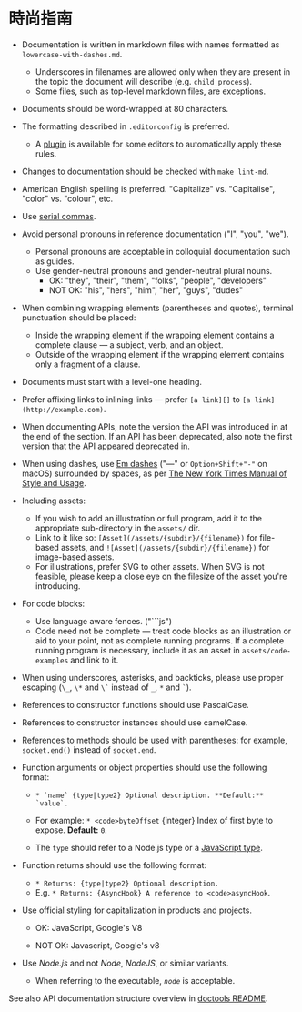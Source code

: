 # 時尚指南

* Documentation is written in markdown files with names formatted as `lowercase-with-dashes.md`. 
  * Underscores in filenames are allowed only when they are present in the topic the document will describe (e.g. `child_process`).
  * Some files, such as top-level markdown files, are exceptions.
* Documents should be word-wrapped at 80 characters.
* The formatting described in `.editorconfig` is preferred. 
  * A [plugin](http://editorconfig.org/#download) is available for some editors to automatically apply these rules.
* Changes to documentation should be checked with `make lint-md`.
* American English spelling is preferred. "Capitalize" vs. "Capitalise", "color" vs. "colour", etc.
* Use [serial commas](https://en.wikipedia.org/wiki/Serial_comma).
* Avoid personal pronouns in reference documentation ("I", "you", "we"). 
  * Personal pronouns are acceptable in colloquial documentation such as guides.
  * Use gender-neutral pronouns and gender-neutral plural nouns. 
    * OK: "they", "their", "them", "folks", "people", "developers"
    * NOT OK: "his", "hers", "him", "her", "guys", "dudes"
* When combining wrapping elements (parentheses and quotes), terminal punctuation should be placed: 
  * Inside the wrapping element if the wrapping element contains a complete clause — a subject, verb, and an object.
  * Outside of the wrapping element if the wrapping element contains only a fragment of a clause.
* Documents must start with a level-one heading.
* Prefer affixing links to inlining links — prefer `[a link][]` to `[a link](http://example.com)`.
* When documenting APIs, note the version the API was introduced in at the end of the section. If an API has been deprecated, also note the first version that the API appeared deprecated in.
* When using dashes, use [Em dashes](https://en.wikipedia.org/wiki/Dash#Em_dash) ("—" or `Option+Shift+"-"` on macOS) surrounded by spaces, as per [The New York Times Manual of Style and Usage](https://en.wikipedia.org/wiki/The_New_York_Times_Manual_of_Style_and_Usage).
* Including assets: 
  * If you wish to add an illustration or full program, add it to the appropriate sub-directory in the `assets/` dir.
  * Link to it like so: `[Asset](/assets/{subdir}/{filename})` for file-based assets, and `![Asset](/assets/{subdir}/{filename})` for image-based assets.
  * For illustrations, prefer SVG to other assets. When SVG is not feasible, please keep a close eye on the filesize of the asset you're introducing.
* For code blocks: 
  * Use language aware fences. ("```js")
  * Code need not be complete — treat code blocks as an illustration or aid to your point, not as complete running programs. If a complete running program is necessary, include it as an asset in `assets/code-examples` and link to it.
* When using underscores, asterisks, and backticks, please use proper escaping (`\_`, `\*` and `` \` `` instead of `_`, `*` and `` ` ``).
* References to constructor functions should use PascalCase.
* References to constructor instances should use camelCase.
* References to methods should be used with parentheses: for example, `socket.end()` instead of `socket.end`.
* Function arguments or object properties should use the following format:
  
  * ``* `name` {type|type2} Optional description. **Default:** `value`.`` <!--lint disable maximum-line-length remark-lint-->
  
  * For example: `* <code>byteOffset` {integer} Index of first byte to expose. **Default:** `0`.</code> <!--lint enable maximum-line-length remark-lint-->
  
  * The `type` should refer to a Node.js type or a [JavaScript type](https://developer.mozilla.org/en-US/docs/Web/JavaScript/Guide/Grammar_and_types#Data_structures_and_types).

* Function returns should use the following format: 
  * `* Returns: {type|type2} Optional description.`
  * E.g. `* Returns: {AsyncHook} A reference to <code>asyncHook`.</code>

* Use official styling for capitalization in products and projects.
  
  * OK: JavaScript, Google's V8 <!--lint disable prohibited-strings remark-lint-->
  
  * NOT OK: Javascript, Google's v8 <!-- lint enable prohibited-strings remark-lint-->

* Use *Node.js* and not *Node*, *NodeJS*, or similar variants.
  
  * When referring to the executable, *`node`* is acceptable.

See also API documentation structure overview in [doctools README](../tools/doc/README.md).